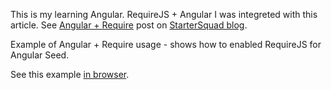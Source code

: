 This is my learning Angular. RequireJS + Angular I was integreted with this article.
See [Angular + Require](/blog/angularjs-requirejs/) post on [StarterSquad blog](/blog/).

Example of Angular + Require usage - shows how to enabled RequireJS for Angular Seed.

See this example [in browser](/examples/angularjs-requirejs-2/).
